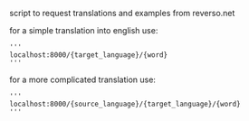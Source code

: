 script to request translations and examples from reverso.net

for a simple translation into english use:

	'''
	localhost:8000/{target_language}/{word}
	'''

for a more complicated translation use:

	'''
	localhost:8000/{source_language}/{target_language}/{word}
	'''
